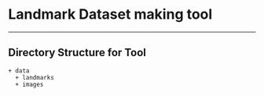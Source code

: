 # Landmark Dataset making tool

----

## Directory Structure for Tool

```
+ data
  + landmarks
  + images
```